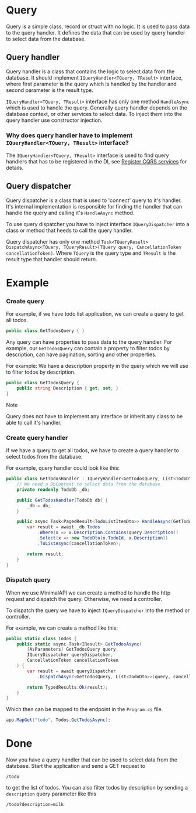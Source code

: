 # Query

Query is a simple class, record or struct with no logic. It is used to pass data to the query handler.
It defines the data that can be used by query handler to select data from the database.

## Query handler

Query handler is a class that contains the logic to select data from the database. It should implement
`IQueryHandler<TQuery, TResult>` interface, where first parameter is the query which is handled by the handler and
second parameter is the result type.

`IQueryHandler<TQuery, TResult>` interface has only one method `HandleAsync` which is used to handle the query.
Generally query handler depends on the database context, or other services to select data. To inject them into the query
handler use constructor injection.

### Why does query handler have to implement `IQueryHandler<TQuery, TResult>` interface?

The `IQueryHandler<TQuery, TResult>` interface is used to find query handlers that has to be registered in the DI,
see [Register CQRS services](register-cqrs.md) for details.

## Query dispatcher

Query dispatcher is a class that is used to 'connect' query to it's handler. It's internal implementation is responsible
for finding the handler that can handle the query and calling it's `HandleAsync` method.

To use query dispatcher you have to inject interface `IQueryDispatcher` into a class or method that heeds to call
the query handler.

Query dispatcher has only one method
`Task<TQueryResult> DispatchAsync<TQuery, TQueryResult>(TQuery query, CancellationToken cancellationToken)`.
Where `TQuery` is the query type and `TResult` is the result type that handler should return.

# Example

### Create query

For example, if we have todo list application, we can create a query to get all todos.

```csharp
public class GetTodosQuery { }
```

Any query can have properties to pass data to the query handler.
For example, our `GetTodosQuery` can contain a property to filter todos by description, can have pagination, sorting and
other properties.

For example:
We have a description property in the query which we will use to filter todos by description.

```csharp
public class GetTodosQuery {
    public string Description { get; set; }
}
```

> [!NOTE]  
> Query does not have to implement any interface or inherit any class to be able to call it's handler.

### Create query handler

If we have a query to get all todos, we have to create a query handler to select todos from the database.

For example, query handler could look like this:

```csharp
public class GetTodosHandler : IQueryHandler<GetTodosQuery, List<TodoDto>> {
    // We need a DbContext to select data from the database
    private readonly TodoDb _db;

    public GetTodosHandler(TodoDb db) {
        _db = db;
    }

    public async Task<PagedResult<TodoListItemDto>> HandleAsync(GetTodosQuery query, CancellationToken cancellationToken) {
        var result = await _db.Todos
            .Where(x => x.Description.Contains(query.Description))
            .Select(x => new TodoDto(x.TodoId, x.Description))
            .ToListAsync(cancellationToken);

        return result;
    }
}
```

### Dispatch query

When we use MinimalAPI we can create a method to handle the http request and dispatch the query. Otherwise, we need a
controller.

To dispatch the query we have to inject `IQueryDispatcher` into the method or controller.

For example, we can create a method like this:

```csharp
public static class Todos {
    public static async Task<IResult> GetTodosAsync(
        [AsParameters] GetTodosQuery query,
        IQueryDispatcher queryDispatcher,
        CancellationToken cancellationToken
    ) {
        var result = await queryDispatcher
            .DispatchAsync<GetTodosQuery, List<TodoDto>>(query, cancellationToken);

        return TypedResults.Ok(result);
    }
}
```

Which then can be mapped to the endpoint in the `Program.cs` file.

```csharp
app.MapGet("todo", Todos.GetTodosAsync);
```

# Done

Now you have a query handler that can be used to select data from the database. Start the application and send a GET
request
to

```
/todo
```

to get the list of todos. You can also filter todos by description by sending a `description` query parameter like this

```
/todo?description=milk
```